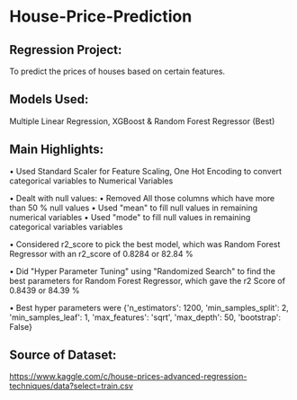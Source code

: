 # House-Price-Prediction
## Regression Project:
To predict the prices of houses based on certain features.

## Models Used:
Multiple Linear Regression, XGBoost & Random Forest Regressor (Best)

## Main Highlights:
• Used Standard Scaler for Feature Scaling, One Hot Encoding to convert categorical variables to Numerical Variables

• Dealt with null values:
    • Removed All those columns which have more than 50 % null values
    • Used "mean" to fill null values in remaining numerical variables
    • Used "mode" to fill null values in remaining categorical variables variables

• Considered r2_score to pick the best model, which was Random Forest Regressor with an r2_score of 0.8284 or 82.84 %

• Did "Hyper Parameter Tuning" using "Randomized Search" to find the best parameters for Random Forest Regressor, which gave the r2 Score of 0.8439 or 84.39 %

• Best hyper parameters were {'n_estimators': 1200, 'min_samples_split': 2, 'min_samples_leaf': 1, 'max_features': 'sqrt', 'max_depth': 50, 'bootstrap': False}

## Source of Dataset:
https://www.kaggle.com/c/house-prices-advanced-regression-techniques/data?select=train.csv


